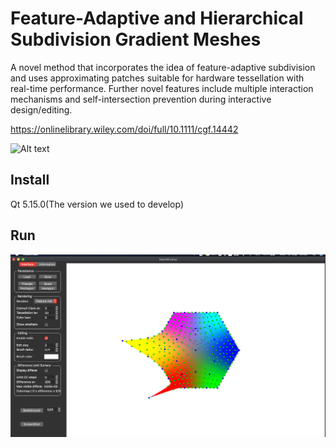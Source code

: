 # Feature-Adaptive and Hierarchical Subdivision Gradient Meshes

A novel method that incorporates the idea of feature-adaptive subdivision and uses approximating patches suitable for hardware tessellation with real-time performance. Further novel features include multiple interaction mechanisms and self-intersection prevention during interactive design/editing.

https://onlinelibrary.wiley.com/doi/full/10.1111/cgf.14442

![Alt text](https://onlinelibrary.wiley.com/cms/asset/918622e6-4ddf-4487-952d-9ce3ab3d91ba/cgf14442-fig-0017-m.jpg)

## Install 

Qt 5.15.0(The version we used to develop)

## Run

![Alt text](https://raw.githubusercontent.com/junzhoupro/fashsubdivisiongradientmeshes/main/MeshTool/examples/Messages%20Image(281018200).png)
